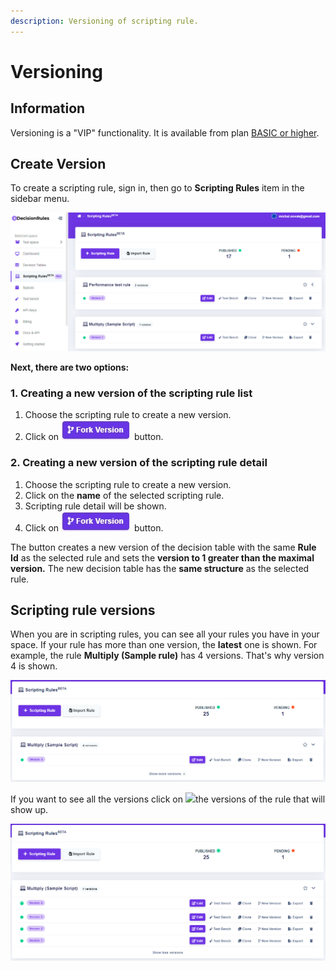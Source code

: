 ```yaml
---
description: Versioning of scripting rule.
---
```


# Versioning

## Information

Versioning is a "VIP" functionality. It is available from plan [BASIC or higher](billing/product-plans.md).

## Create Version

To create a scripting rule, sign in, then go to **Scripting Rules** item in the sidebar menu.

![](.gitbook/assets/image%20%2880%29.png)

**Next, there are two options:**

### **1.** Creating a new version of the scripting rule list

1. Choose the scripting rule to create a new version.
2. Click on ![](.gitbook/assets/screenshoteasy-3-%20%281%29.png) button.

### 2. Creating a new version of the scripting rule detail

1. Choose the scripting rule to create a new version.
2. Click on the **name** of the selected scripting rule.
3. Scripting rule detail will be shown.
4. Click on ![](.gitbook/assets/screenshoteasy-3-%20%281%29.png) button.

The button creates a new version of the decision table with the same **Rule Id** as the selected rule and sets the **version to 1 greater than the maximal version.** The new decision table has the **same structure** as the selected rule.

## Scripting rule versions

When you are in scripting rules, you can see all your rules you have in your space. If your rule has more than one version, the **latest** one is shown. For example, the rule **Multiply \(Sample rule\)** has 4 versions. That's why version 4 is shown. 

![](.gitbook/assets/image%20%2897%29.png)

If you want to see all the versions click on ​![](https://firebasestorage.googleapis.com/v0/b/gitbook-28427.appspot.com/o/assets%2F-MN4F4-qybg8XDATvios%2F-MYOT_SpN6VYEWlerpxb%2F-MYOU5bPeb08cDoDsac0%2Fmore%20rules.PNG?alt=media&token=a09352cf-7ae7-437d-b303-8790fcd9ccad)the versions of the rule that will show up.

![](.gitbook/assets/image%20%2899%29.png)

